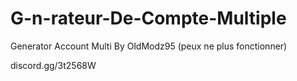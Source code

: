 # G-n-rateur-De-Compte-Multiple


Generator Account Multi By OldModz95
(peux ne plus fonctionner)

discord.gg/3t2568W
